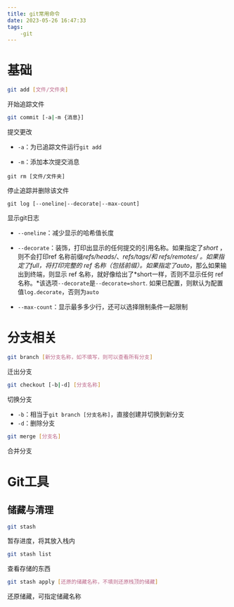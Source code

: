 ```yaml
---
title: git常用命令
date: 2023-05-26 16:47:33
tags:
    -git
---
```


# 基础

```sh
git add [文件/文件夹]
```

开始追踪文件

```sh
git commit [-a|-m {消息}]
```
提交更改
- `-a`：为已追踪文件运行`git add`

- `-m`：添加本次提交消息  

```
git rm [文件/文件夹]
```

  停止追踪并删除该文件

```
git log [--oneline|--decorate|--max-count]
```

显示git日志

- `--oneline`：减少显示的哈希值长度

- `--decorate`：装饰，打印出显示的任何提交的引用名称。如果指定了*short* ，则不会打印ref 名称前缀*refs/heads/*、*refs/tags/*和 *refs/remotes/ 。*如果指定了*full*，将打印完整的 ref 名称（包括前缀）。如果指定了*auto*，那么如果输出到终端，则显示 ref 名称，就好像给出了*short一样，否则不显示任何 ref 名称。*该选项`--decorate`是`--decorate=short`. 如果已配置，则默认为配置值`log.decorate`，否则为`auto`

- `--max-count`：显示最多多少行，还可以选择限制条件一起限制

# 分支相关

```sh
git branch [新分支名称，如不填写，则可以查看所有分支]
```

迁出分支

```sh
git checkout [-b|-d] [分支名称]
```

切换分支

- `-b`：相当于`git branch [分支名称]`，直接创建并切换到新分支
- `-d`：删除分支

```sh
git merge [分支名]
```
合并分支

# Git工具

## 储藏与清理

```sh
git stash
```

暂存进度，将其放入栈内

```sh
git stash list
```

查看存储的东西

```sh
git stash apply [还原的储藏名称，不填则还原栈顶的储藏]
```

还原储藏，可指定储藏名称
